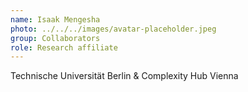 ```yaml
---
name: Isaak Mengesha
photo: ../../../images/avatar-placeholder.jpeg
group: Collaborators
role: Research affiliate
---
```


Technische Universität Berlin & Complexity Hub Vienna

